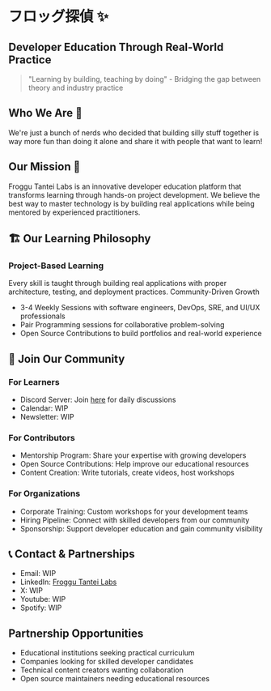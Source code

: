 # フロッグ探偵 ✨

## Developer Education Through Real-World Practice
> "Learning by building, teaching by doing" - Bridging the gap between theory and industry practice
## Who We Are 🌟

We're just a bunch of nerds who decided that building silly stuff together is way more fun than doing it alone and share it with people that want to learn!

## Our Mission 🚀
Froggu Tantei Labs is an innovative developer education platform that transforms learning through hands-on project development. We believe the best way to master technology is by building real applications while being mentored by experienced practitioners.

## 🏗️ Our Learning Philosophy
### Project-Based Learning
Every skill is taught through building real applications with proper architecture, testing, and deployment practices.
Community-Driven Growth

- 3-4 Weekly Sessions with software engineers, DevOps, SRE, and UI/UX professionals
- Pair Programming sessions for collaborative problem-solving
- Open Source Contributions to build portfolios and real-world experience

## 🌟 Join Our Community

### For Learners

- Discord Server: Join [here](https://discord.gg/RTYQYu66z7) for daily discussions
- Calendar: WIP
- Newsletter: WIP

### For Contributors

- Mentorship Program: Share your expertise with growing developers
- Open Source Contributions: Help improve our educational resources
- Content Creation: Write tutorials, create videos, host workshops

### For Organizations

- Corporate Training: Custom workshops for your development teams
- Hiring Pipeline: Connect with skilled developers from our community
- Sponsorship: Support developer education and gain community visibility


## 📞 Contact & Partnerships

- Email: WIP
- LinkedIn: [Froggu Tantei Labs](https://www.linkedin.com/company/froggu-tantei-labs/?viewAsMember=true)
- X: WIP
- Youtube: WIP
- Spotify: WIP

## Partnership Opportunities

- Educational institutions seeking practical curriculum
- Companies looking for skilled developer candidates
- Technical content creators wanting collaboration
- Open source maintainers needing educational resources

